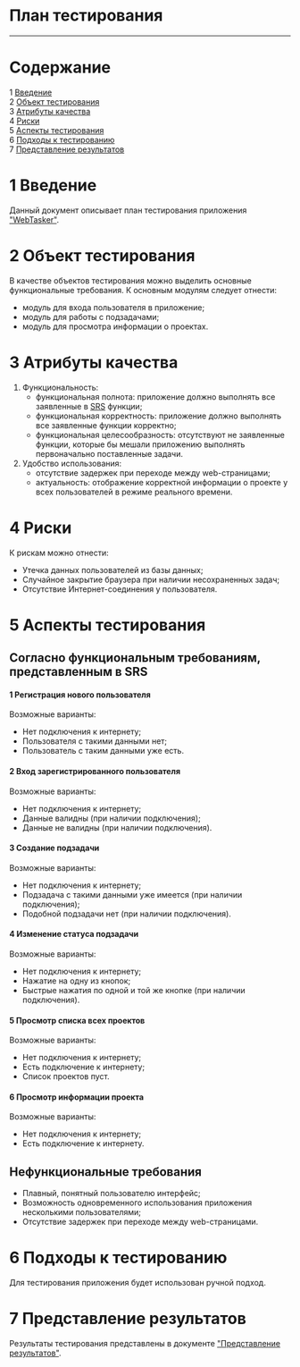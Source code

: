 # План тестирования  
---

# Содержание  
1 [Введение](#introduction)  
2 [Объект тестирования](#items)  
3 [Атрибуты качества](#quality)  
4 [Риски](#risk)  
5 [Аспекты тестирования](#features)  
6 [Подходы к тестированию](#approach)  
7 [Представление результатов](#pass)  

<a name="introduction"/>  

# 1 Введение  

Данный документ описывает план тестирования приложения ["WebTasker"](https://github.com/Dmitry720/WebTasker).

<a name="items"/>  

# 2 Объект тестирования  

В качестве объектов тестирования можно выделить основные функциональные требования. К основным модулям следует отнести: 
* модуль для входа пользователя в приложение;  
* модуль для работы с подзадачами;   
* модуль для просмотра информации о проектах.   

<a name="quality"/>  

# 3 Атрибуты качества  

1. Функциональность:  
    - функциональная полнота: приложение должно выполнять все заявленные в [SRS](https://github.com/Dmitry720/WebTasker/blob/master/Documents/Requirements/RequirementsDocument.md#31-%D1%84%D1%83%D0%BD%D0%BA%D1%86%D0%B8%D0%BE%D0%BD%D0%B0%D0%BB%D1%8C%D0%BD%D1%8B%D0%B5-%D1%82%D1%80%D0%B5%D0%B1%D0%BE%D0%B2%D0%B0%D0%BD%D0%B8%D1%8F-) функции;
    - функциональная корректность: приложение должно выполнять все заявленные функции корректно;  
    - функциональная целесообразность: отсутствуют не заявленные функции, которые бы мешали приложению выполнять первоначально поставленные задачи.
2. Удобство использования:  
    - отсутствие задержек при переходе между web-страницами;    
    - актуальность: отображение корректной информации о проекте у всех пользователей в режиме реального времени. 

<a name="risk"/>  

# 4 Риски  

К рискам можно отнести:
* Утечка данных пользователей из базы данных;  
* Случайное закрытие браузера при наличии несохраненных задач;  
* Отсутствие Интернет-соединения у пользователя.

<a name="features"/>  

# 5 Аспекты тестирования  

## Согласно функциональным требованиям, представленным в SRS  
#### 1  Регистрация нового пользователя  
  Возможные варианты:
  * Нет подключения к интернету;
  * Пользователя с такими данными нет;  
  * Пользователь с таким данными уже есть.  
  
#### 2  Вход зарегистрированного пользователя 
  Возможные варианты:
  * Нет подключения к интернету;
  * Данные валидны (при наличии подключения);   
  * Данные не валидны (при наличии подключения).  

#### 3  Создание подзадачи
  Возможные варианты:
  * Нет подключения к интернету;
  * Подзадача с такими данными уже имеется (при наличии подключения);  
  * Подобной подзадачи нет (при наличии подключения).  

#### 4  Изменение статуса подзадачи 
  Возможные варианты:
  * Нет подключения к интернету;  
  * Нажатие на одну из кнопок;  
  * Быстрые нажатия по одной и той же кнопке (при наличии подключения).  
  
#### 5  Просмотр списка всех проектов
  Возможные варианты:
  * Нет подключения к интернету;
  * Есть подключение к интернету;  
  * Список проектов пуст.
  
#### 6  Просмотр информации проекта
  Возможные варианты:
  * Нет подключения к интернету;
  * Есть подключение к интернету.  

## Нефункциональные требования  

* Плавный, понятный пользователю интерфейс;
* Возможность одновременного использования приложения несколькими пользователями;  
* Отсутствие задержек при переходе между web-страницами.  

<a name="approach"/>  

# 6 Подходы к тестированию  

Для тестирования приложения будет использован ручной подход.  

<a name="pass"/>  

# 7 Представление результатов  

Результаты тестирования представлены в документе ["Представление результатов"](../Tests/TestResults.md).  
